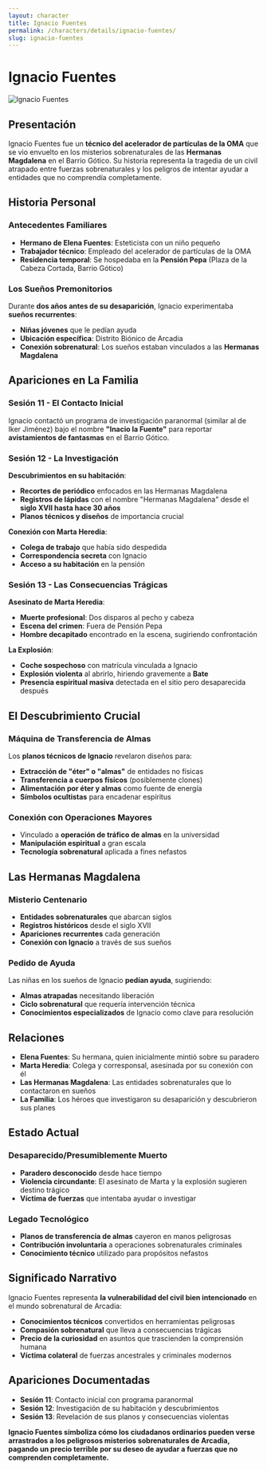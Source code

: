 ```yaml
---
layout: character
title: Ignacio Fuentes
permalink: /characters/details/ignacio-fuentes/
slug: ignacio-fuentes
---
```


# Ignacio Fuentes

<div class="character-photo">
  <img src="{{ site.baseurl }}/assets/img/characters/ignacio-fuentes.png" alt="Ignacio Fuentes" />
</div>

## Presentación
Ignacio Fuentes fue un **técnico del acelerador de partículas de la OMA** que se vio envuelto en los misterios sobrenaturales de las **Hermanas Magdalena** en el Barrio Gótico. Su historia representa la tragedia de un civil atrapado entre fuerzas sobrenaturales y los peligros de intentar ayudar a entidades que no comprendía completamente.

## Historia Personal
### **Antecedentes Familiares**
- **Hermano de Elena Fuentes**: Esteticista con un niño pequeño
- **Trabajador técnico**: Empleado del acelerador de partículas de la OMA
- **Residencia temporal**: Se hospedaba en la **Pensión Pepa** (Plaza de la Cabeza Cortada, Barrio Gótico)

### **Los Sueños Premonitorios**
Durante **dos años antes de su desaparición**, Ignacio experimentaba **sueños recurrentes**:
- **Niñas jóvenes** que le pedían ayuda
- **Ubicación específica**: Distrito Biónico de Arcadia
- **Conexión sobrenatural**: Los sueños estaban vinculados a las **Hermanas Magdalena**

## Apariciones en La Familia

### **Sesión 11 - El Contacto Inicial**
Ignacio contactó un programa de investigación paranormal (similar al de Iker Jiménez) bajo el nombre **"Inacio la Fuente"** para reportar **avistamientos de fantasmas** en el Barrio Gótico.

### **Sesión 12 - La Investigación**
**Descubrimientos en su habitación**:
- **Recortes de periódico** enfocados en las Hermanas Magdalena
- **Registros de lápidas** con el nombre "Hermanas Magdalena" desde el **siglo XVII hasta hace 30 años**
- **Planos técnicos y diseños** de importancia crucial

**Conexión con Marta Heredia**:
- **Colega de trabajo** que había sido despedida
- **Correspondencia secreta** con Ignacio
- **Acceso a su habitación** en la pensión

### **Sesión 13 - Las Consecuencias Trágicas**
**Asesinato de Marta Heredia**:
- **Muerte profesional**: Dos disparos al pecho y cabeza
- **Escena del crimen**: Fuera de Pensión Pepa
- **Hombre decapitado** encontrado en la escena, sugiriendo confrontación

**La Explosión**:
- **Coche sospechoso** con matrícula vinculada a Ignacio
- **Explosión violenta** al abrirlo, hiriendo gravemente a **Bate**
- **Presencia espiritual masiva** detectada en el sitio pero desaparecida después

## El Descubrimiento Crucial

### **Máquina de Transferencia de Almas**
Los **planos técnicos de Ignacio** revelaron diseños para:
- **Extracción de "éter" o "almas"** de entidades no físicas
- **Transferencia a cuerpos físicos** (posiblemente clones)
- **Alimentación por éter y almas** como fuente de energía
- **Símbolos ocultistas** para encadenar espíritus

### **Conexión con Operaciones Mayores**
- Vinculado a **operación de tráfico de almas** en la universidad
- **Manipulación espiritual** a gran escala
- **Tecnología sobrenatural** aplicada a fines nefastos

## Las Hermanas Magdalena
### **Misterio Centenario**
- **Entidades sobrenaturales** que abarcan siglos
- **Registros históricos** desde el siglo XVII
- **Apariciones recurrentes** cada generación
- **Conexión con Ignacio** a través de sus sueños

### **Pedido de Ayuda**
Las niñas en los sueños de Ignacio **pedían ayuda**, sugiriendo:
- **Almas atrapadas** necesitando liberación
- **Ciclo sobrenatural** que requería intervención técnica
- **Conocimientos especializados** de Ignacio como clave para resolución

## Relaciones
- **Elena Fuentes**: Su hermana, quien inicialmente mintió sobre su paradero
- **Marta Heredia**: Colega y corresponsal, asesinada por su conexión con él
- **Las Hermanas Magdalena**: Las entidades sobrenaturales que lo contactaron en sueños
- **La Familia**: Los héroes que investigaron su desaparición y descubrieron sus planes

## Estado Actual
### **Desaparecido/Presumiblemente Muerto**
- **Paradero desconocido** desde hace tiempo
- **Violencia circundante**: El asesinato de Marta y la explosión sugieren destino trágico
- **Víctima de fuerzas** que intentaba ayudar o investigar

### **Legado Tecnológico**
- **Planos de transferencia de almas** cayeron en manos peligrosas
- **Contribución involuntaria** a operaciones sobrenaturales criminales
- **Conocimiento técnico** utilizado para propósitos nefastos

## Significado Narrativo
Ignacio Fuentes representa **la vulnerabilidad del civil bien intencionado** en el mundo sobrenatural de Arcadia:
- **Conocimientos técnicos** convertidos en herramientas peligrosas
- **Compasión sobrenatural** que lleva a consecuencias trágicas
- **Precio de la curiosidad** en asuntos que trascienden la comprensión humana
- **Víctima colateral** de fuerzas ancestrales y criminales modernos

## Apariciones Documentadas
- **Sesión 11**: Contacto inicial con programa paranormal
- **Sesión 12**: Investigación de su habitación y descubrimientos
- **Sesión 13**: Revelación de sus planos y consecuencias violentas

**Ignacio Fuentes simboliza cómo los ciudadanos ordinarios pueden verse arrastrados a los peligrosos misterios sobrenaturales de Arcadia, pagando un precio terrible por su deseo de ayudar a fuerzas que no comprenden completamente.**